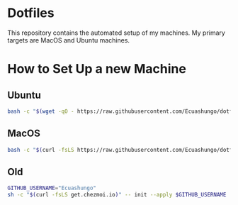 # Dotfiles

This repository contains the automated setup of my machines. My primary targets are MacOS and Ubuntu machines.

# How to Set Up a new Machine

## Ubuntu

```bash
bash -c "$(wget -qO - https://raw.githubusercontent.com/Ecuashungo/dotfiles/refs/heads/feature/advanced/setup.sh)"
```

## MacOS
```bash
bash -c "$(curl -fsLS https://raw.githubusercontent.com/Ecuashungo/dotfiles/refs/heads/feature/advanced/setup.sh)"
```



## Old
```bash
GITHUB_USERNAME="Ecuashungo"
sh -c "$(curl -fsLS get.chezmoi.io)" -- init --apply $GITHUB_USERNAME
```